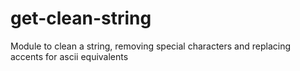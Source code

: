 # get-clean-string
Module to clean a string, removing special characters and replacing accents for ascii equivalents
